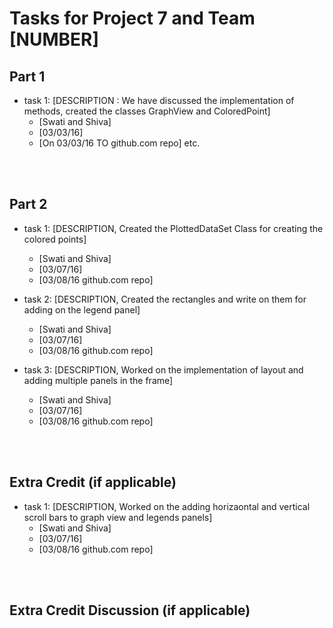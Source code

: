 Tasks for Project 7 and Team [NUMBER]
=====================================

Part 1
---------

- task 1: [DESCRIPTION : We have discussed the implementation of methods, created the classes GraphView and ColoredPoint]
	- [Swati and Shiva]
	- [03/03/16]
	- [On 03/03/16 TO github.com repo]
etc.



<br><br>

Part 2
---------

- task 1: [DESCRIPTION, Created the PlottedDataSet Class for creating the colored points]
	- [Swati and Shiva]
	- [03/07/16]
	- [03/08/16 github.com repo]

- task 2: [DESCRIPTION, Created the rectangles and write on them for adding on the legend panel]
	- [Swati and Shiva]
	- [03/07/16]
	- [03/08/16 github.com repo]

- task 3: [DESCRIPTION, Worked on the implementation of layout and adding multiple panels in the frame]
	- [Swati and Shiva]
	- [03/07/16]
	- [03/08/16 github.com repo]




<br><br>

Extra Credit (if applicable)
-----------------------

- task 1: [DESCRIPTION, Worked on the adding horizaontal and vertical scroll bars to graph view and legends panels]
	- [Swati and Shiva]
	- [03/07/16]
	- [03/08/16 github.com repo]


<br><br>

Extra Credit Discussion (if applicable)
-----------------------



<br><br>

